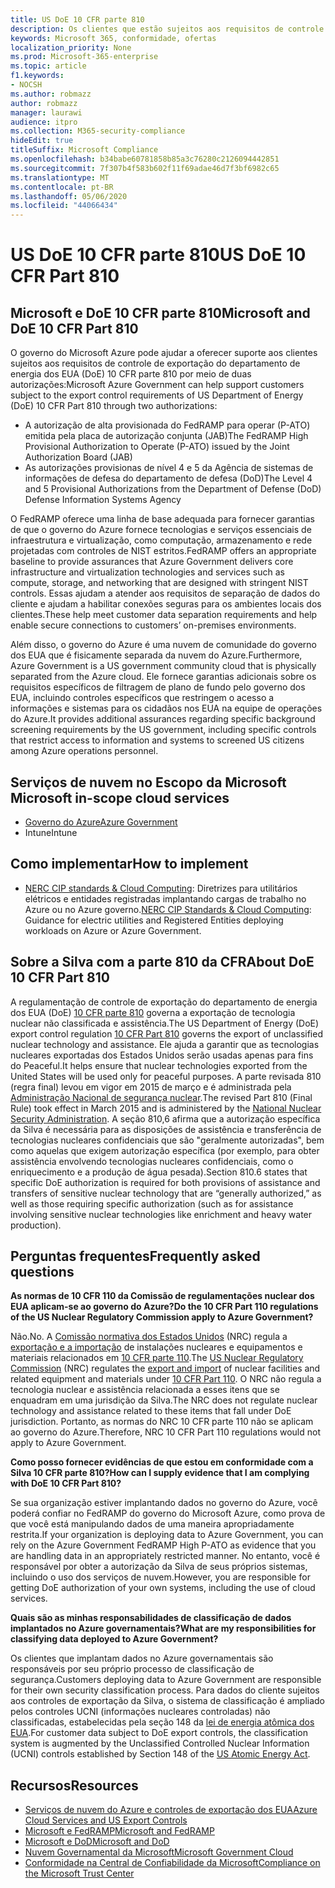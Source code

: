 ```yaml
---
title: US DoE 10 CFR parte 810
description: Os clientes que estão sujeitos aos requisitos de controle de exportação de US DoE 10 CFR parte 810 podem usar o governo do Azure.
keywords: Microsoft 365, conformidade, ofertas
localization_priority: None
ms.prod: Microsoft-365-enterprise
ms.topic: article
f1.keywords:
- NOCSH
ms.author: robmazz
author: robmazz
manager: laurawi
audience: itpro
ms.collection: M365-security-compliance
hideEdit: true
titleSuffix: Microsoft Compliance
ms.openlocfilehash: b34babe60781858b85a3c76280c2126094442851
ms.sourcegitcommit: 7f307b4f583b602f11f69adae46d7f3bf6982c65
ms.translationtype: MT
ms.contentlocale: pt-BR
ms.lasthandoff: 05/06/2020
ms.locfileid: "44066434"
---
```

# <a name="us-doe-10-cfr-part-810"></a><span data-ttu-id="40f43-104">US DoE 10 CFR parte 810</span><span class="sxs-lookup"><span data-stu-id="40f43-104">US DoE 10 CFR Part 810</span></span>

## <a name="microsoft-and-doe-10-cfr-part-810"></a><span data-ttu-id="40f43-105">Microsoft e DoE 10 CFR parte 810</span><span class="sxs-lookup"><span data-stu-id="40f43-105">Microsoft and DoE 10 CFR Part 810</span></span>

<span data-ttu-id="40f43-106">O governo do Microsoft Azure pode ajudar a oferecer suporte aos clientes sujeitos aos requisitos de controle de exportação do departamento de energia dos EUA (DoE) 10 CFR parte 810 por meio de duas autorizações:</span><span class="sxs-lookup"><span data-stu-id="40f43-106">Microsoft Azure Government can help support customers subject to the export control requirements of US Department of Energy (DoE) 10 CFR Part 810 through two authorizations:</span></span>

- <span data-ttu-id="40f43-107">A autorização de alta provisionada do FedRAMP para operar (P-ATO) emitida pela placa de autorização conjunta (JAB)</span><span class="sxs-lookup"><span data-stu-id="40f43-107">The FedRAMP High Provisional Authorization to Operate (P-ATO) issued by the Joint Authorization Board (JAB)</span></span>
- <span data-ttu-id="40f43-108">As autorizações provisionas de nível 4 e 5 da Agência de sistemas de informações de defesa do departamento de defesa (DoD)</span><span class="sxs-lookup"><span data-stu-id="40f43-108">The Level 4 and 5 Provisional Authorizations from the Department of Defense (DoD) Defense Information Systems Agency</span></span>

<span data-ttu-id="40f43-109">O FedRAMP oferece uma linha de base adequada para fornecer garantias de que o governo do Azure fornece tecnologias e serviços essenciais de infraestrutura e virtualização, como computação, armazenamento e rede projetadas com controles de NIST estritos.</span><span class="sxs-lookup"><span data-stu-id="40f43-109">FedRAMP offers an appropriate baseline to provide assurances that Azure Government delivers core infrastructure and virtualization technologies and services such as compute, storage, and networking that are designed with stringent NIST controls.</span></span> <span data-ttu-id="40f43-110">Essas ajudam a atender aos requisitos de separação de dados do cliente e ajudam a habilitar conexões seguras para os ambientes locais dos clientes.</span><span class="sxs-lookup"><span data-stu-id="40f43-110">These help meet customer data separation requirements and help enable secure connections to customers’ on-premises environments.</span></span>

<span data-ttu-id="40f43-111">Além disso, o governo do Azure é uma nuvem de comunidade do governo dos EUA que é fisicamente separada da nuvem do Azure.</span><span class="sxs-lookup"><span data-stu-id="40f43-111">Furthermore, Azure Government is a US government community cloud that is physically separated from the Azure cloud.</span></span> <span data-ttu-id="40f43-112">Ele fornece garantias adicionais sobre os requisitos específicos de filtragem de plano de fundo pelo governo dos EUA, incluindo controles específicos que restringem o acesso a informações e sistemas para os cidadãos nos EUA na equipe de operações do Azure.</span><span class="sxs-lookup"><span data-stu-id="40f43-112">It provides additional assurances regarding specific background screening requirements by the US government, including specific controls that restrict access to information and systems to screened US citizens among Azure operations personnel.</span></span>

## <a name="microsoft-in-scope-cloud-services"></a><span data-ttu-id="40f43-113">Serviços de nuvem no Escopo da Microsoft </span><span class="sxs-lookup"><span data-stu-id="40f43-113">Microsoft in-scope cloud services</span></span>

- [<span data-ttu-id="40f43-114">Governo do Azure</span><span class="sxs-lookup"><span data-stu-id="40f43-114">Azure Government</span></span>](https://aka.ms/AzureCompliance)
- <span data-ttu-id="40f43-115">Intune</span><span class="sxs-lookup"><span data-stu-id="40f43-115">Intune</span></span>

## <a name="how-to-implement"></a><span data-ttu-id="40f43-116">Como implementar</span><span class="sxs-lookup"><span data-stu-id="40f43-116">How to implement</span></span>

- <span data-ttu-id="40f43-117">[NERC CIP standards & Cloud Computing](https://aka.ms/AzureNERC): Diretrizes para utilitários elétricos e entidades registradas implantando cargas de trabalho no Azure ou no Azure governo.</span><span class="sxs-lookup"><span data-stu-id="40f43-117">[NERC CIP Standards & Cloud Computing](https://aka.ms/AzureNERC): Guidance for electric utilities and Registered Entities deploying workloads on Azure or Azure Government.</span></span>

## <a name="about-doe-10-cfr-part-810"></a><span data-ttu-id="40f43-118">Sobre a Silva com a parte 810 da CFR</span><span class="sxs-lookup"><span data-stu-id="40f43-118">About DoE 10 CFR Part 810</span></span>

<span data-ttu-id="40f43-119">A regulamentação de controle de exportação do departamento de energia dos EUA (DoE) [10 CFR parte 810](https://www.govinfo.gov/content/pkg/FR-2015-02-23/pdf/2015-03479.pdf) governa a exportação de tecnologia nuclear não classificada e assistência.</span><span class="sxs-lookup"><span data-stu-id="40f43-119">The US Department of Energy (DoE) export control regulation [10 CFR Part 810](https://www.govinfo.gov/content/pkg/FR-2015-02-23/pdf/2015-03479.pdf) governs the export of unclassified nuclear technology and assistance.</span></span> <span data-ttu-id="40f43-120">Ele ajuda a garantir que as tecnologias nucleares exportadas dos Estados Unidos serão usadas apenas para fins do Peaceful.</span><span class="sxs-lookup"><span data-stu-id="40f43-120">It helps ensure that nuclear technologies exported from the United States will be used only for peaceful purposes.</span></span> <span data-ttu-id="40f43-121">A parte revisada 810 (regra final) levou em vigor em 2015 de março e é administrada pela [Administração Nacional de segurança nuclear](https://www.energy.gov/nnsa/national-nuclear-security-administration).</span><span class="sxs-lookup"><span data-stu-id="40f43-121">The revised Part 810 (Final Rule) took effect in March 2015 and is administered by the [National Nuclear Security Administration](https://www.energy.gov/nnsa/national-nuclear-security-administration).</span></span> <span data-ttu-id="40f43-122">A seção 810,6 afirma que a autorização específica da Silva é necessária para as disposições de assistência e transferência de tecnologias nucleares confidenciais que são "geralmente autorizadas", bem como aquelas que exigem autorização específica (por exemplo, para obter assistência envolvendo tecnologias nucleares confidenciais, como o enriquecimento e a produção de água pesada).</span><span class="sxs-lookup"><span data-stu-id="40f43-122">Section 810.6 states that specific DoE authorization is required for both provisions of assistance and transfers of sensitive nuclear technology that are “generally authorized,” as well as those requiring specific authorization (such as for assistance involving sensitive nuclear technologies like enrichment and heavy water production).</span></span>

## <a name="frequently-asked-questions"></a><span data-ttu-id="40f43-123">Perguntas frequentes</span><span class="sxs-lookup"><span data-stu-id="40f43-123">Frequently asked questions</span></span>

<span data-ttu-id="40f43-124">**As normas de 10 CFR 110 da Comissão de regulamentações nuclear dos EUA aplicam-se ao governo do Azure?**</span><span class="sxs-lookup"><span data-stu-id="40f43-124">**Do the 10 CFR Part 110 regulations of the US Nuclear Regulatory Commission apply to Azure Government?**</span></span>

<span data-ttu-id="40f43-125">Não.</span><span class="sxs-lookup"><span data-stu-id="40f43-125">No.</span></span> <span data-ttu-id="40f43-126">A [Comissão normativa dos Estados Unidos](https://www.nrc.gov/) (NRC) regula a [exportação e a importação](https://www.nrc.gov/about-nrc/ip/export-import.html) de instalações nucleares e equipamentos e materiais relacionados em [10 CFR parte 110](https://www.nrc.gov/reading-rm/doc-collections/cfr/part110/).</span><span class="sxs-lookup"><span data-stu-id="40f43-126">The [US Nuclear Regulatory Commission](https://www.nrc.gov/) (NRC) regulates the [export and import](https://www.nrc.gov/about-nrc/ip/export-import.html) of nuclear facilities and related equipment and materials under [10 CFR Part 110](https://www.nrc.gov/reading-rm/doc-collections/cfr/part110/).</span></span> <span data-ttu-id="40f43-127">O NRC não regula a tecnologia nuclear e assistência relacionada a esses itens que se enquadram em uma jurisdição da Silva.</span><span class="sxs-lookup"><span data-stu-id="40f43-127">The NRC does not regulate nuclear technology and assistance related to these items that fall under DoE jurisdiction.</span></span> <span data-ttu-id="40f43-128">Portanto, as normas do NRC 10 CFR parte 110 não se aplicam ao governo do Azure.</span><span class="sxs-lookup"><span data-stu-id="40f43-128">Therefore, NRC 10 CFR Part 110 regulations would not apply to Azure Government.</span></span>

<span data-ttu-id="40f43-129">**Como posso fornecer evidências de que estou em conformidade com a Silva 10 CFR parte 810?**</span><span class="sxs-lookup"><span data-stu-id="40f43-129">**How can I supply evidence that I am complying with DoE 10 CFR Part 810?**</span></span>

<span data-ttu-id="40f43-130">Se sua organização estiver implantando dados no governo do Azure, você poderá confiar no FedRAMP do governo do Microsoft Azure, como prova de que você está manipulando dados de uma maneira apropriadamente restrita.</span><span class="sxs-lookup"><span data-stu-id="40f43-130">If your organization is deploying data to Azure Government, you can rely on the Azure Government FedRAMP High P-ATO as evidence that you are handling data in an appropriately restricted manner.</span></span> <span data-ttu-id="40f43-131">No entanto, você é responsável por obter a autorização da Silva de seus próprios sistemas, incluindo o uso dos serviços de nuvem.</span><span class="sxs-lookup"><span data-stu-id="40f43-131">However, you are responsible for getting DoE authorization of your own systems, including the use of cloud services.</span></span>

<span data-ttu-id="40f43-132">**Quais são as minhas responsabilidades de classificação de dados implantados no Azure governamentais?**</span><span class="sxs-lookup"><span data-stu-id="40f43-132">**What are my responsibilities for classifying data deployed to Azure Government?**</span></span>

<span data-ttu-id="40f43-133">Os clientes que implantam dados no Azure governamentais são responsáveis por seu próprio processo de classificação de segurança.</span><span class="sxs-lookup"><span data-stu-id="40f43-133">Customers deploying data to Azure Government are responsible for their own security classification process.</span></span> <span data-ttu-id="40f43-134">Para dados do cliente sujeitos aos controles de exportação da Silva, o sistema de classificação é ampliado pelos controles UCNI (informações nucleares controladas) não classificadas, estabelecidas pela seção 148 da [lei de energia atômica dos EUA](https://www.epa.gov/laws-regulations/summary-atomic-energy-act).</span><span class="sxs-lookup"><span data-stu-id="40f43-134">For customer data subject to DoE export controls, the classification system is augmented by the Unclassified Controlled Nuclear Information (UCNI) controls established by Section 148 of the [US Atomic Energy Act](https://www.epa.gov/laws-regulations/summary-atomic-energy-act).</span></span>

## <a name="resources"></a><span data-ttu-id="40f43-135">Recursos</span><span class="sxs-lookup"><span data-stu-id="40f43-135">Resources</span></span>

- [<span data-ttu-id="40f43-136">Serviços de nuvem do Azure e controles de exportação dos EUA</span><span class="sxs-lookup"><span data-stu-id="40f43-136">Azure Cloud Services and US Export Controls</span></span>](https://servicetrust.microsoft.com/ViewPage/TrustDocuments?command=Download&downloadType=Document&downloadId=c24c11f2-2cd4-444a-9160-19762855ad3a&docTab=6d000410-c9e9-11e7-9a91-892aae8839ad_FAQ_and_White_Papers)
- [<span data-ttu-id="40f43-137">Microsoft e FedRAMP</span><span class="sxs-lookup"><span data-stu-id="40f43-137">Microsoft and FedRAMP</span></span>](offering-fedramp.md)
- [<span data-ttu-id="40f43-138">Microsoft e DoD</span><span class="sxs-lookup"><span data-stu-id="40f43-138">Microsoft and DoD</span></span>](offering-dod-disa-l2-l4-l5.md)
- [<span data-ttu-id="40f43-139">Nuvem Governamental da Microsoft</span><span class="sxs-lookup"><span data-stu-id="40f43-139">Microsoft Government Cloud</span></span>](https://www.microsoft.com/enterprise/government)
- [<span data-ttu-id="40f43-140">Conformidade na Central de Confiabilidade da Microsoft</span><span class="sxs-lookup"><span data-stu-id="40f43-140">Compliance on the Microsoft Trust Center</span></span>](https://www.microsoft.com/trust-center/compliance/compliance-overview)
